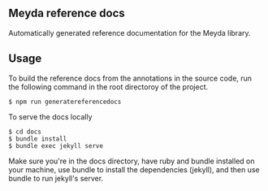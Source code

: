 ## Meyda reference docs

Automatically generated reference documentation for the Meyda library.

## Usage

To build the reference docs from the annotations in the source code, run the following command in the root directoroy of the project.

```
$ npm run generatereferencedocs
```

To serve the docs locally

```
$ cd docs
$ bundle install
$ bundle exec jekyll serve
```

Make sure you're in the docs directory, have ruby and bundle installed on your machine, use bundle to install the dependencies (jekyll), and then use bundle to run jekyll's server.
